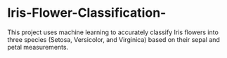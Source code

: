 # Iris-Flower-Classification-
This project uses machine learning to accurately classify Iris flowers into three species (Setosa, Versicolor, and Virginica) based on their sepal and petal measurements.
